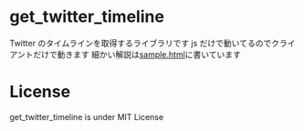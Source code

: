 # get_twitter_timeline

Twitter のタイムラインを取得するライブラリです
js だけで動いてるのでクライアントだけで動きます
細かい解説は[sample.html](https://fa0311.github.io/get_twitter_timeline/sample.html)に書いています

# License

get_twitter_timeline is under MIT License
